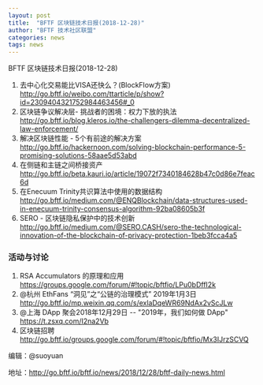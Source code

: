 ```yaml
---
layout: post
title:  "BFTF 区块链技术日报(2018-12-28)"
author: "BFTF 技术社区联盟"
categories: news
tags: news
---
```


BFTF 区块链技术日报(2018-12-28)

1. 去中心化交易能比VISA还快么？(BlockFlow方案) <http://go.bftf.io/weibo.com/ttarticle/p/show?id=2309404321752984463456#_0>
2. 区块链争议解决层-
挑战者的困境：权力下放的执法 <http://go.bftf.io/blog.kleros.io/the-challengers-dilemma-decentralized-law-enforcement/>
3. 解决区块链性能 - 5个有前途的解决方案 <http://go.bftf.io/hackernoon.com/solving-blockchain-performance-5-promising-solutions-58aae5d53abd>
4. 在侧链和主链之间桥接资产 <http://go.bftf.io/beta.kauri.io/article/19072f7340184628b47c0d86e7feac6d>
5. 在Enecuum Trinity共识算法中使用的数据结构 <http://go.bftf.io/medium.com/@ENQBlockchain/data-structures-used-in-enecuum-trinity-consensus-algorithm-92ba08605b3f>
6. SERO - 区块链隐私保护中的技术创新 <http://go.bftf.io/medium.com/@SERO.CASH/sero-the-technological-innovation-of-the-blockchain-of-privacy-protection-1beb3fcca4a5>

### 活动与讨论

1. RSA Accumulators 的原理和应用 <https://groups.google.com/forum/#!topic/bftfio/LPu0bDffI2k>
2. @杭州 EthFans “洞见”之“公链的治理模式” 2019年1月3日 <http://go.bftf.io/mp.weixin.qq.com/s/exlaDqeWR69NdAx2vScJLw>
3. @上海 DApp 聚会2018年12月29日 -- "2019年，我们如何做 DApp"  <https://t.zsxq.com/I2na2Vb>
4. 区块链招聘 <http://go.bftf.io/groups.google.com/forum/#!topic/bftfio/Mx3IJrzSCVQ>


编辑：@suoyuan

地址：http://go.bftf.io/bftf.io/news/2018/12/28/bftf-daily-news.html
